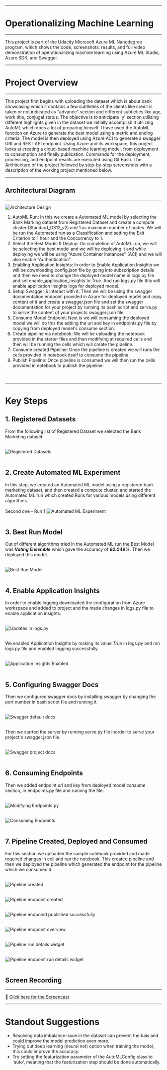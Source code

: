***
# Operationalizing Machine Learning
***
This project is part of the Udacity Microsoft Azure ML Nanodegree program, which shows the code, screenshots, results, and full video demonstration of operationalizing machine learning using Azure ML Studio, Azure SDK, and Swagger.
***
# Project Overview
***
This project first begins with uploading the dataset which is about bank showcasing which it contains a few subtleties of the clients like credit is taken or not indicated as "advance" section and different subtleties like age, work title, conjugal status. The objective is to anticipate 'y' section utilizing different highlights given in the dataset we initially accomplish it utilizing AutoML which does a lot of preparing himself. I have used the AutoML function on Azure to generate the best model using a metric and ending criteria. The model is then deployed using Azure ACI to generate a swagger URI and REST API endpoint. Using Azure and its workspace, this project looks at creating a cloud-based machine learning model, from deployment to consumption and finally publication. Commands for the deployment, processing, and endpoint results are executed using Git Bash.
The Architecture of the project followed by step-by-step screenshots with a description of the working project mentioned below.
***

## Architectural Diagram
***
![Architecture Design](https://github.com/prathyushapatel/Operationalizing_ML/blob/main/Images/Project-Architecture.png)
1. AutoML Run: In this we create a Automated ML model by selecting the Bank Marking dataset from Registered Dataset and create a compute cluster (Standard_DS12_v2) and 1 as maximum number of nodes. We will be run the Automated run as a Classification and setting the Exit Criterion to 1 hour and the Concurrency to 1.
2. Select the Best Model & Deploy: On completion of AutoML run, we will be selecting the best model and we will be deploying it and while deploying we will be using "Azure Container Instances" (ACI) and we will also enable "Authentication".
3. Enabling Application Insights: In order to Enable Application Insights we will be downloading config.json file by going into subscription details and then we need to change the deployed model name in logs.py file and set enable_application_insights to True. And run logs.py file this will enable application insights logs for deployed model.
4. Setup Swagger & interact with it: Then we will be using the swagger documentation endpoint provided in Azure for deployed model and copy content of it and create a swagger.json file and set the swagger documentation for your project by running its bash script and serve.py to serve the content of your projects swagger.json file.
5. Consume Model Endpoint: Next is we will consuming the deployed model we will do this the adding the uri and key in endpoints.py file by copying from deployed model's consume section.
6. Create pipeline via notebook: We will be uploading the notebook provided in the starter files and then modifying at required cells and then will be running the cells which will create the pipeline.
7. Consume created Pipeline: Once the pipeline is created we will runs the cells provided in notebook itself to consume the pipeline.
8. Publish Pipeline: Once pipeline is consumed we will then run the cells provided in notebook to publish the pipeline.<br /><br /><br />
***
# Key Steps
## 1. Registered Datasets

From the following list of Registered Dataset we selected the Bank Marketing dataset.<br /><br />

![Registered Datasets](https://github.com/prathyushapatel/Operationalizing_ML/blob/main/Images/1.png)<br /><br />

## 2. Create Automated ML Experiment

In this step, we created an Automated ML model using a registered bank marketing dataset, and then created a compute cluster, and started the Automated ML run which created Runs for various models using different algorithms.<br /><br />
Second one - Run 1
![Automated ML Experiment](https://github.com/prathyushapatel/Operationalizing_ML/blob/main/Images/2.png)<br /><br />

## 3. Best Run Model

Out of different algorithms tried in the Automated ML run the Best Model was ***Voting Ensemble*** which gave the accuracy of ***92.049%***. Then we deployed this model.<br /><br />

![Best Run Model](https://github.com/prathyushapatel/Operationalizing_ML/blob/main/Images/3.png)<br /><br />

## 4. Enable Application Insights

In order to enable logging downloaded the configuration from Azure workspace and added to project and the made changes in logs.py file to enable application insights. <br /><br />

![Updates in logs.py](https://github.com/prathyushapatel/Operationalizing_ML/blob/main/Images/4.png)<br /><br />

We enabled Application Insights by making its value *True* in logs.py and ran logs.py file and enabled logging successfully.<br /><br />

![Application Insights Enabled](https://github.com/prathyushapatel/Operationalizing_ML/blob/main/Images/5.png)<br /><br />

## 5. Configuring Swagger Docs

Then we configured swagger docs by installing swagger by changing the port number in bash script file and running it.<br /><br />

![Swagger default docs](https://github.com/prathyushapatel/Operationalizing_ML/blob/main/Images/6.png)<br /><br />

Then we started the server by running serve.py file inorder to serve your project's swagger.json file.<br /><br />

![Swagger project docs](https://github.com/prathyushapatel/Operationalizing_ML/blob/main/Images/7.png)<br /><br />

## 6. Consuming Endpoints
Then we added endpoint uri and key from deployed model *consume* section, in endpoints.py file and running the file.<br /><br />

![Modifying Endpoints.py](https://github.com/prathyushapatel/Operationalizing_ML/blob/main/Images/8.png)<br /><br />

![Consuming Endpoints](https://github.com/prathyushapatel/Operationalizing_ML/blob/main/Images/9.png)<br /><br />

## 7. Pipeline Created, Deployed and Consumed

For this section we uploaded the sample notebook provided and made required changes in cell and ran the notebook. This created pipeline and then we deployed the pipeline which generated the endpoint for the pipeline which we consumed it.<br /><br />

![Pipeline created](https://github.com/prathyushapatel/Operationalizing_ML/blob/main/Images/14.png)<br /><br />

![Pipeline endpoint created](https://github.com/prathyushapatel/Operationalizing_ML/blob/main/Images/15.png)<br /><br />

![Pipeline endpoind published successfully](https://github.com/prathyushapatel/Operationalizing_ML/blob/main/Images/5.png)<br /><br />

![Pipeline endpoint overview](https://github.com/prathyushapatel/Operationalizing_ML/blob/main/Images/17.png)<br /><br />

![Pipeline run details widget](https://github.com/prathyushapatel/Operationalizing_ML/blob/main/Images/18.png)<br /><br />

![Pipeline endpoint run details widget](https://github.com/prathyushapatel/Operationalizing_ML/blob/main/Images/19.png)<br /><br />



## Screen Recording
***
:movie_camera: [Click here for the Screencast](https://drive.google.com/file/d/1LbwWOPtVBOIP99pqyXy4c5bJ1FbYGkOg/view)
***

# Standout Suggestions
- Resolving data imbalance issue in the dataset can prevent the bais and could improve the model prediction even more.
- Trying out deep learning (neural net) option when training the model, this could improve the accuracy.
- Try setting the featurization parameter of the AutoMLConfig class to 'auto', meaning that the featurization step should be done automatically.


